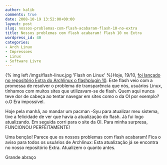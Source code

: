 ```yaml
---
author: kalib
comments: true
date: 2008-10-19 13:52:00+00:00
layout: post
slug: nossos-problemas-com-flash-acabaram-flash-10-no-extra
title: Nossos problemas com flash acabaram! Flash 10 no Extra
wordpress_id: 40
categories:
- Arch Linux
- Impressoes
- Linux
- Software Livre
---
```

{% img left /imgs/flash-linux.jpg 'Flash on Linux' %}Hoje, 19/10, [foi lançado no repositório Extra do Archlinux o flashplugin 10](http://archlinux-br.org/). Este flash veio com a promessa de resolver o problema de transparência que nós, usuários Linux, tínhamos com muitos sites que utilizavam-se de flash. Quem aqui nunca teve dor de cabeça ao tentar navegar em sites como o da OI por exemplo? o.O Era impossível.




Hoje pela manhã, ao mandar um pacman -Syu para atualizar meu sistema, tive a felicidade de ver que havia a atualização do flash. Já fui logo atualizando. Em seguida corri para o site da OI. Para minha surpresa, FUNCIONOU PERFEITAMENTE!




Uma benção! Parece que os nossos problemas com flash acabaram! Fica o aviso para todos os usuários de Archlinux: Esta atualização já se encontra no nosso repositório Extra. Atualizem o quanto antes.




Grande abraço